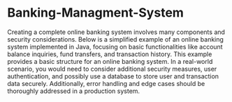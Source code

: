 # Banking-Managment-System
Creating a complete online banking system involves many components and security considerations.
Below is a simplified example of an online banking system implemented in Java, focusing on basic functionalities like account balance inquiries, fund transfers, and transaction history.
This example provides a basic structure for an online banking system. In a real-world scenario, you would need to consider additional security measures, user authentication, 
and possibly use a database to store user and transaction data securely. Additionally, error handling and edge cases should be thoroughly addressed in a production system.
